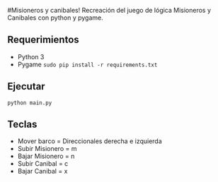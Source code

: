 #Misioneros y canibales!
Recreación del juego de lógica Misioneros y Canibales con python y pygame.

Requerimientos
-------------

 - Python 3
 - Pygame
`sudo pip install -r requirements.txt`

Ejecutar
-------------
`python main.py`

Teclas
-------------
- Mover barco = Direccionales derecha e izquierda
- Subir Misionero = m
- Bajar Misionero = n
- Subir Canibal = c
- Bajar Canibal = x
